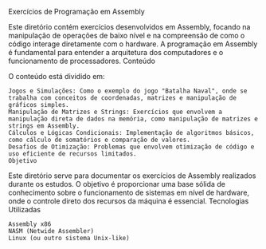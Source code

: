 Exercícios de Programação em Assembly

Este diretório contém exercícios desenvolvidos em Assembly, focando na manipulação de operações de baixo nível e na compreensão de como o código interage diretamente com o hardware. A programação em Assembly é fundamental para entender a arquitetura dos computadores e o funcionamento de processadores.
Conteúdo

O conteúdo está dividido em:

    Jogos e Simulações: Como o exemplo do jogo "Batalha Naval", onde se trabalha com conceitos de coordenadas, matrizes e manipulação de gráficos simples.
    Manipulação de Matrizes e Strings: Exercícios que envolvem a manipulação direta de dados na memória, como manipulação de matrizes e strings em Assembly.
    Cálculos e Lógicas Condicionais: Implementação de algoritmos básicos, como cálculo de somatórios e comparação de valores.
    Desafios de Otimização: Problemas que envolvem otimização de código e uso eficiente de recursos limitados.
    Objetivo

Este diretório serve para documentar os exercícios de Assembly realizados durante os estudos. O objetivo é proporcionar uma base sólida de conhecimento sobre o funcionamento de sistemas em nível de hardware, onde o controle direto dos recursos da máquina é essencial.
Tecnologias Utilizadas

    Assembly x86
    NASM (Netwide Assembler)
    Linux (ou outro sistema Unix-like)


